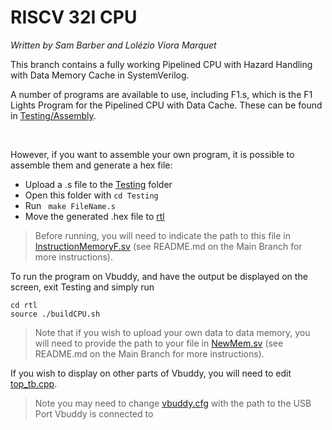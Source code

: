 # RISCV 32I CPU

_Written by  Sam Barber and Lolézio Viora Marquet_

This branch contains a fully working Pipelined CPU with Hazard Handling with Data Memory Cache in SystemVerilog.

A number of programs are available to use, including F1.s, which is the F1 Lights Program for the Pipelined CPU with Data Cache. These can be found in [Testing/Assembly](https://github.com/lolzio5/Team05-RISCV-Final/tree/b7c7e5eac61910712bd7877c136f52d1047438e9/Testing/Assembly).

<br>

However, if you want to assemble your own program, it is possible to assemble them and generate a hex file:

- Upload a .s file to the [Testing](https://github.com/lolzio5/Team05-RISCV-Final/tree/b7c7e5eac61910712bd7877c136f52d1047438e9/Testing) folder
- Open this folder with ``` cd Testing ```
- Run ``` make FileName.s```
- Move the generated .hex file to [rtl](https://github.com/lolzio5/Team05-RISCV-Final/tree/b7c7e5eac61910712bd7877c136f52d1047438e9/rtl)

> Before running, you will need to indicate the path to this file in [InstructionMemoryF.sv](https://github.com/lolzio5/Team05-RISCV-Final/blob/b7c7e5eac61910712bd7877c136f52d1047438e9/rtl/Memory/InstructionMemoryF.sv)  (see README.md on the Main Branch for more instructions).

To run the program on Vbuddy, and have the output be displayed on the screen, exit Testing and simply run
```
cd rtl
source ./buildCPU.sh
```

> Note that if you wish to upload your own data to data memory, you will need to provide the path to your file in [NewMem.sv](https://github.com/lolzio5/Team05-RISCV-Final/blob/b7c7e5eac61910712bd7877c136f52d1047438e9/rtl/Memory/DataMemoryM.sv) (see README.md on the Main Branch for more instructions).

If you wish to display on other parts of Vbuddy, you will need to edit [top_tb.cpp](https://github.com/lolzio5/Team05-RISCV-Final/blob/b7c7e5eac61910712bd7877c136f52d1047438e9/rtl/top_tb.cpp).

> Note you may need to change [vbuddy.cfg](https://github.com/lolzio5/Team05-RISCV-Final/blob/a81e108eafe1f65cbd0cc7d9f6f9b0cb6ed0ee6e/rtl/vbuddy.cfg) with the path to the USB Port Vbuddy is connected to





